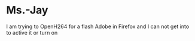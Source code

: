 # Ms.-Jay
I am trying to OpenH264 for a flash Adobe in Firefox and I can not get into to active it or turn on
